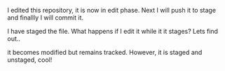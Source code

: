 I edited this repository, it is now in edit phase.
Next I will push it to stage and finallly I will commit it.

I have staged the file. What happens if I edit it while it it stages?
Lets find out..

it becomes modified but remains tracked. However, it is staged and unstaged, cool!
